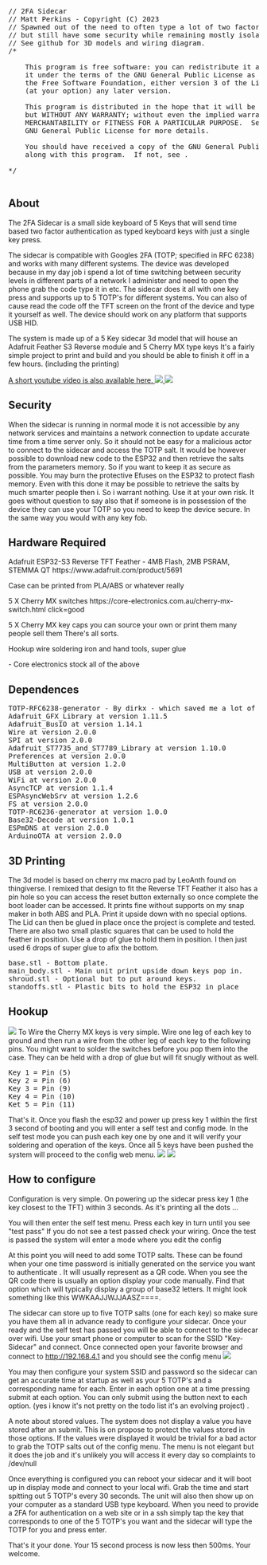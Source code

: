 <PRE>
// 2FA Sidecar
// Matt Perkins - Copyright (C) 2023
// Spawned out of the need to often type a lot of two factor authentication
// but still have some security while remaining mostly isolated from the host system.
// See github for 3D models and wiring diagram.
/*

    This program is free software: you can redistribute it and/or modify
    it under the terms of the GNU General Public License as published by
    the Free Software Foundation, either version 3 of the License, or
    (at your option) any later version.

    This program is distributed in the hope that it will be useful,
    but WITHOUT ANY WARRANTY; without even the implied warranty of
    MERCHANTABILITY or FITNESS FOR A PARTICULAR PURPOSE.  See the
    GNU General Public License for more details.

    You should have received a copy of the GNU General Public License
    along with this program.  If not, see <https://www.gnu.org/licenses/>.

*/

</PRE>
<h2>About</h2> 
The 2FA Sidecar is a small side keyboard of 5 Keys that will send time based two factor authentication as typed keyboard keys with just a single key press. <p>
The sidecar is compatible with Googles 2FA (TOTP; specified in RFC 6238) and works with many different systems. The device was developed because in my day job i spend a lot of time switching between security levels in different parts of a network I administer and need to open the phone grab the code type it in etc. The sidecar does it all with one key press and supports up to 5 TOTP's for different systems.  You can also of cause read the code off the TFT screen on the front of the device and type it yourself as well. 
The device should work on any platform that supports USB HID.
<p>
The system is made up of a 5 Key sidecar 3d model that will house an Adafruit Feather S3 Reverse module and 5 Cherry MX type keys It's a fairly simple project to print and build and you should be able to finish it off in a few hours. (including the printing) 
<p>

<a href = "https://www.youtube.com/embed/u4l2TvUD5HY"> 
A short youtube video is also available here. 
<img src = "images/sidecar-image.jpeg">
<img src = "images/sidecar2-image.jpeg">
</a>
</p>

<h2>Security</h2>

When the sidecar is running in normal mode it is not accessible by any network services and maintains a network connection to update accurate time from a time server only. So it should not be easy for a malicious actor to connect to the sidecar and access the TOTP salt. It would be however possible to download new code to the ESP32 and then retrieve the salts from the parameters memory. So if you want to keep it as secure as possible. You may burn the protective Efuses on the ESP32 to protect flash memory. Even with this done it may be possible to retrieve the salts by much smarter people then i. So i warrant nothing. Use it at your own risk. It goes without question to say also that if someone is in possession of the device they can use your TOTP so you need to keep the device secure. In the same way you would with any key fob. 

<h2>Hardware Required</h2>
<p>Adafruit ESP32-S3 Reverse TFT Feather - 4MB Flash, 2MB PSRAM, STEMMA QT https://www.adafruit.com/product/5691 </p>
<p>Case can be printed from PLA/ABS or whatever really</p>
<p>5 X Cherry MX switches https://core-electronics.com.au/cherry-mx-switch.html click=good</p>
<p>5 X Cherry MX key caps you can source your own or print them many people sell them There's all sorts.</p>
<p>Hookup wire soldering iron and hand tools, super glue </p> <p>- Core electronics stock all of the above</p> 

<h2>Dependences</h2>
<pre>
TOTP-RFC6238-generator - By dirkx - which saved me a lot of work. 
Adafruit_GFX_Library at version 1.11.5 
Adafruit_BusIO at version 1.14.1 
Wire at version 2.0.0
SPI at version 2.0.0
Adafruit_ST7735_and_ST7789_Library at version 1.10.0
Preferences at version 2.0.0
MultiButton at version 1.2.0
USB at version 2.0.0 
WiFi at version 2.0.0
AsyncTCP at version 1.1.4
ESPAsyncWebSrv at version 1.2.6
FS at version 2.0.0
TOTP-RC6236-generator at version 1.0.0
Base32-Decode at version 1.0.1
ESPmDNS at version 2.0.0
ArduinoOTA at version 2.0.0
</pre>

<h2>3D Printing</h2>
The 3d model is based on cherry mx macro pad by LeoAnth found on thingiverse. I remixed that design to fit the Reverse TFT Feather it also has a pin hole so you can access the reset button externally so once complete the boot loader can be accessed.  It prints fine without supports on my snap maker in both ABS and PLA. Print it upside down with no special options. The Lid can then be glued in place once the project is complete and tested. There are also two small plastic squares that can be used to hold the feather in position. Use a drop of glue to hold them in position. I then just used 6 drops of super glue to afix the bottom. 
</p>
<pre>
base.stl - Bottom plate. 
main_body.stl - Main unit print upside down keys pop in. 
shroud.stl - Optional but to put around keys. 
standoffs.stl - Plastic bits to hold the ESP32 in place 
</pre>





<h2>Hookup </h3>
<img src = "images/insides.jpeg">
To Wire the Cherry MX keys is very simple. Wire one leg of each key to ground and then run a wire from the other leg of each key to the following pins. You might want to solder the switches before you pop them into the case. They can be held with a drop of glue but will fit snugly without as well.
<pre>
Key 1 = Pin (5)
Key 2 = Pin (6)
Key 3 = Pin (9)
Key 4 = Pin (10)
Ket 5 = Pin (11)
</pre>

That's it. Once you flash the esp32 and power up press key 1 within the first 3 second of booting and you will enter a self test and config mode. In the self test mode you can push each key one by one and it will verify your soldering and operation of the keys. Once all 5 keys have been pushed the system will proceed to the config web menu.
<img src = "images/wire1.jpeg">
<img src = "images/wire2.jpeg">


<h2>How to configure</h2>

Configuration is very simple. On powering up the sidecar press key 1 (the key closest to the TFT) within 3 seconds. As it's printing all the dots ... <p> You will then enter the self test menu. Press each key in turn until you see "test pass" If you do not see a test passed check your wiring. Once the test is passed the system will enter a mode where you edit the config</p><p>

At this point you will need to add some TOTP salts. These can be found when your one time password is initially generated on the service you want to authenticate . It will usually represent as a QR code. When you see the QR code there is usually an option display your code manually. Find that option which will typically display a group of base32 letters. It might look something like this WWKAAJJWJJAASZ====. </p><p>  

The sidecar can store up to five TOTP salts (one for each key) so make sure you have them all in advance ready to configure your sidecar. Once your ready and the self test has passed you will be able to connect to the sidecar over wifi. Use your smart phone or computer to scan for the SSID  "Key-Sidecar" and connect. Once connected open your favorite browser and connect to http://192.168.4.1 and you should see the config menu 
<img src = "images/sidecar-menu.png">

</p><p> 

You may then configure your system SSID and password so the sidecar can get an accurate time at startup as well as your 5 TOTP's and a corresponding name for each.  Enter in each option one at a time pressing submit at each option.  You can only submit using the button next to each option. (yes i know it's not pretty on the todo list it's an evolving project) . 
</p><p> 
A note about stored values.  The system does not display a value you have stored after an submit. This is on propose to protect the values stored in those options. If the values were displayed it would be trivial for a bad actor to grab the TOTP salts out of the config menu. The menu is not elegant but it does the job and it's unlikely you will access it every day so complaints to /dev/null  </p><p>

Once everything is configured you can reboot your sidecar and it will boot up in display mode and connect to your local wifi. Grab the time and start spitting out 5 TOTP's every 30 seconds. The unit will also then show up on your computer as a standard USB type keyboard.  When you need to provide a 2FA for authentication on a web site or in a ssh simply tap the key that corresponds to one of the 5 TOTP's you want and the sidecar will type the TOTP for you and press enter. 
</p><p> 
That's it your done. Your 15 second process is now less then 500ms.  Your welcome. 
</p> 
 


